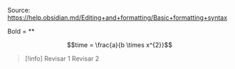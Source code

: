Source: https://help.obsidian.md/Editing+and+formatting/Basic+formatting+syntax


Bold = **


$$time = \frac{a}{b \times x^{2}}$$ 



> [!info] 
> Revisar 1
> Revisar 2 

